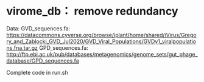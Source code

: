 # virome_db： remove redundancy

Data:
GVD_sequences.fa: https://datacommons.cyverse.org/browse/iplant/home/shared/iVirus/Gregory_and_Zablocki_GVD_Jul2020/GVD_Viral_Populations/GVDv1_viralpopulations.fna.tar.gz
GPD_sequences.fa: http://ftp.ebi.ac.uk/pub/databases/metagenomics/genome_sets/gut_phage_database/GPD_sequences.fa

Complete code in run.sh
